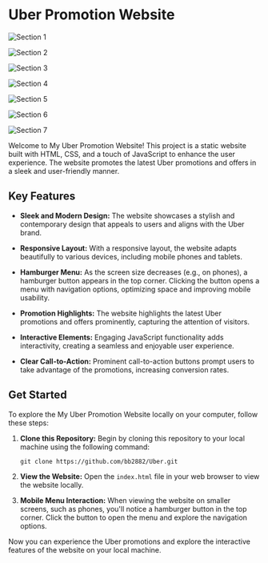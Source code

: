 # Uber Promotion Website

![Section 1](https://github.com/bb2882/Uber/assets/70382872/c2fc7512-6929-4765-950c-791923b57bed)

![Section 2](https://github.com/bb2882/Uber/assets/70382872/a1960c0c-d1ca-41e4-9ec1-1cba13ab0c9e)

![Section 3](https://github.com/bb2882/Uber/assets/70382872/7e8ce34c-49a2-4f52-bcdf-b8a321bd9edb)

![Section 4](https://github.com/bb2882/Uber/assets/70382872/3606e1bb-9400-4407-9bd6-3ea37d576115)

![Section 5](https://github.com/bb2882/Uber/assets/70382872/3bf9e501-a0da-474f-b6bf-d4e19f9260b6)

![Section 6](https://github.com/bb2882/Uber/assets/70382872/87a64568-65ee-4449-8ddd-79e7a0755cf5)

![Section 7](https://github.com/bb2882/Uber/assets/70382872/da4e4f52-d828-4cfb-903e-7462dd1da9b2)

Welcome to My Uber Promotion Website! This project is a static website built with HTML, CSS, and a touch of JavaScript to enhance the user experience. The website promotes the latest Uber promotions and offers in a sleek and user-friendly manner.

## Key Features

- **Sleek and Modern Design:** The website showcases a stylish and contemporary design that appeals to users and aligns with the Uber brand.

- **Responsive Layout:** With a responsive layout, the website adapts beautifully to various devices, including mobile phones and tablets.

- **Hamburger Menu:** As the screen size decreases (e.g., on phones), a hamburger button appears in the top corner. Clicking the button opens a menu with navigation options, optimizing space and improving mobile usability.

- **Promotion Highlights:** The website highlights the latest Uber promotions and offers prominently, capturing the attention of visitors.

- **Interactive Elements:** Engaging JavaScript functionality adds interactivity, creating a seamless and enjoyable user experience.

- **Clear Call-to-Action:** Prominent call-to-action buttons prompt users to take advantage of the promotions, increasing conversion rates.

## Get Started

To explore the My Uber Promotion Website locally on your computer, follow these steps:

1. **Clone this Repository:** Begin by cloning this repository to your local machine using the following command:

   ```
   git clone https://github.com/bb2882/Uber.git
   ```

2. **View the Website:** Open the `index.html` file in your web browser to view the website locally.

3. **Mobile Menu Interaction:** When viewing the website on smaller screens, such as phones, you'll notice a hamburger button in the top corner. Click the button to open the menu and explore the navigation options.

Now you can experience the Uber promotions and explore the interactive features of the website on your local machine.
